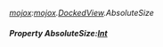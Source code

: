 _[mojox](../../modules/mojox/mojox-module.md):[mojox](../../modules/mojox/mojox-module.md).[DockedView](../../modules/mojox/mojox-dockedview.md).AbsoluteSize_
##### Property AbsoluteSize:[Int](../../modules/wonkey/wonkey-types-int.md)
